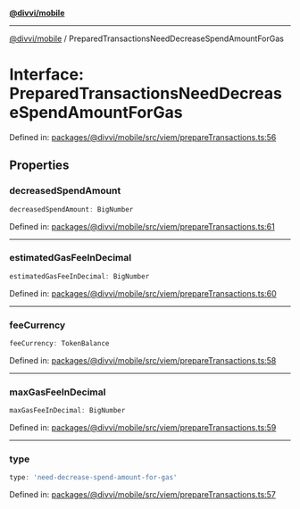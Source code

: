 [**@divvi/mobile**](../README.md)

---

[@divvi/mobile](../README.md) / PreparedTransactionsNeedDecreaseSpendAmountForGas

# Interface: PreparedTransactionsNeedDecreaseSpendAmountForGas

Defined in: [packages/@divvi/mobile/src/viem/prepareTransactions.ts:56](https://github.com/divvi-xyz/divvi-mobile/blob/main/packages/@divvi/mobile/src/viem/prepareTransactions.ts#L56)

## Properties

### decreasedSpendAmount

```ts
decreasedSpendAmount: BigNumber
```

Defined in: [packages/@divvi/mobile/src/viem/prepareTransactions.ts:61](https://github.com/divvi-xyz/divvi-mobile/blob/main/packages/@divvi/mobile/src/viem/prepareTransactions.ts#L61)

---

### estimatedGasFeeInDecimal

```ts
estimatedGasFeeInDecimal: BigNumber
```

Defined in: [packages/@divvi/mobile/src/viem/prepareTransactions.ts:60](https://github.com/divvi-xyz/divvi-mobile/blob/main/packages/@divvi/mobile/src/viem/prepareTransactions.ts#L60)

---

### feeCurrency

```ts
feeCurrency: TokenBalance
```

Defined in: [packages/@divvi/mobile/src/viem/prepareTransactions.ts:58](https://github.com/divvi-xyz/divvi-mobile/blob/main/packages/@divvi/mobile/src/viem/prepareTransactions.ts#L58)

---

### maxGasFeeInDecimal

```ts
maxGasFeeInDecimal: BigNumber
```

Defined in: [packages/@divvi/mobile/src/viem/prepareTransactions.ts:59](https://github.com/divvi-xyz/divvi-mobile/blob/main/packages/@divvi/mobile/src/viem/prepareTransactions.ts#L59)

---

### type

```ts
type: 'need-decrease-spend-amount-for-gas'
```

Defined in: [packages/@divvi/mobile/src/viem/prepareTransactions.ts:57](https://github.com/divvi-xyz/divvi-mobile/blob/main/packages/@divvi/mobile/src/viem/prepareTransactions.ts#L57)
